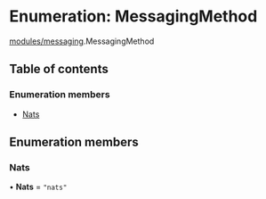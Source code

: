 # Enumeration: MessagingMethod

[modules/messaging](../modules/modules_messaging.md).MessagingMethod

## Table of contents

### Enumeration members

- [Nats](modules_messaging.MessagingMethod.md#nats)

## Enumeration members

### Nats

• **Nats** = `"nats"`

